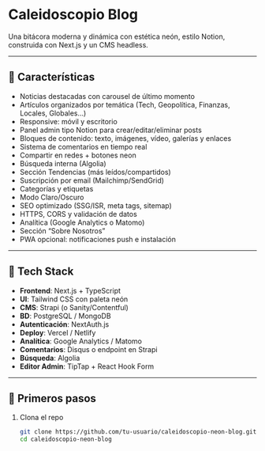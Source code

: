 # Caleidoscopio Blog

Una bitácora moderna y dinámica con estética neón, estilo Notion, construida con Next.js y un CMS headless.

---

## 🧩 Características

- Noticias destacadas con carousel de último momento  
- Artículos organizados por temática (Tech, Geopolítica, Finanzas, Locales, Globales…)  
- Responsive: móvil y escritorio  
- Panel admin tipo Notion para crear/editar/eliminar posts  
- Bloques de contenido: texto, imágenes, vídeo, galerías y enlaces  
- Sistema de comentarios en tiempo real  
- Compartir en redes + botones neon  
- Búsqueda interna (Algolia)  
- Sección Tendencias (más leídos/compartidos)  
- Suscripción por email (Mailchimp/SendGrid)  
- Categorías y etiquetas  
- Modo Claro/Oscuro  
- SEO optimizado (SSG/ISR, meta tags, sitemap)  
- HTTPS, CORS y validación de datos  
- Analítica (Google Analytics o Matomo)  
- Sección “Sobre Nosotros”  
- PWA opcional: notificaciones push e instalación

---

## 🚀 Tech Stack

- **Frontend**: Next.js + TypeScript  
- **UI**: Tailwind CSS con paleta neón  
- **CMS**: Strapi (o Sanity/Contentful)  
- **BD**: PostgreSQL / MongoDB  
- **Autenticación**: NextAuth.js  
- **Deploy**: Vercel / Netlify  
- **Analítica**: Google Analytics / Matomo  
- **Comentarios**: Disqus o endpoint en Strapi  
- **Búsqueda**: Algolia  
- **Editor Admin**: TipTap + React Hook Form

---

## 🎯 Primeros pasos

1. Clona el repo  
   ```bash
   git clone https://github.com/tu-usuario/caleidoscopio-neon-blog.git
   cd caleidoscopio-neon-blog
